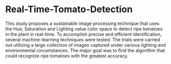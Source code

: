 # Real-Time-Tomato-Detection
This study proposes a sustainable image processing technique that uses the Hue, Saturation and Lighting value color space to detect ripe tomatoes in the plant in real-time. To accomplish precise and efficient identification, several machine-learning techniques were tested. The trials were carried out utilizing a large collection of images captured under various lighting and environmental circumstances. The major goal was to find the algorithm that could recognize ripe tomatoes with the greatest accuracy. 
